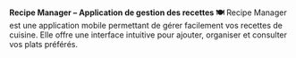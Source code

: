 **Recipe Manager – Application de gestion des recettes 🍽️**
Recipe Manager est une application mobile permettant de gérer facilement vos recettes de cuisine. Elle offre une interface intuitive pour ajouter, organiser et consulter vos plats préférés.
